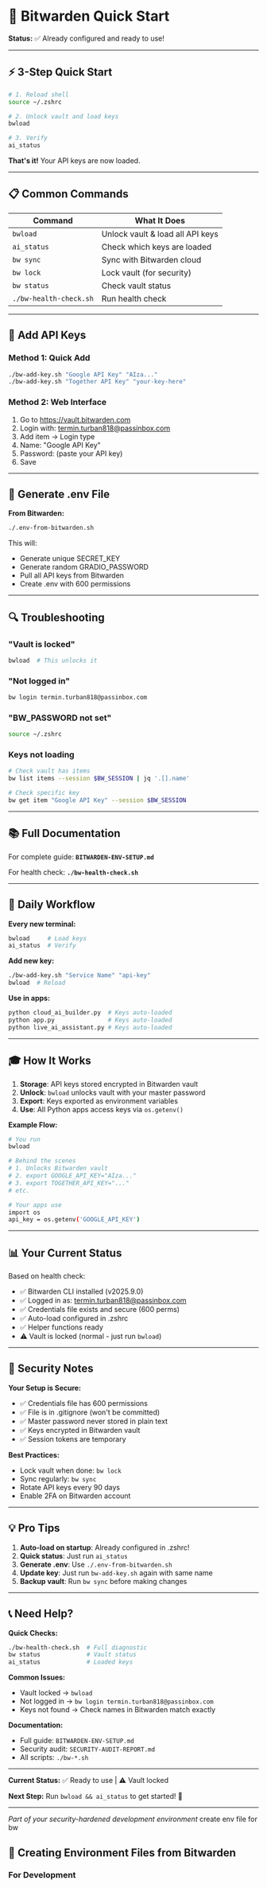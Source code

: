# 🚀 Bitwarden Quick Start

**Status:** ✅ Already configured and ready to use!

---

## ⚡ 3-Step Quick Start

```bash
# 1. Reload shell
source ~/.zshrc

# 2. Unlock vault and load keys
bwload

# 3. Verify
ai_status
```

**That's it!** Your API keys are now loaded.

---

## 📋 Common Commands

| Command | What It Does |
|---------|--------------|
| `bwload` | Unlock vault & load all API keys |
| `ai_status` | Check which keys are loaded |
| `bw sync` | Sync with Bitwarden cloud |
| `bw lock` | Lock vault (for security) |
| `bw status` | Check vault status |
| `./bw-health-check.sh` | Run health check |

---

## 🔑 Add API Keys

### Method 1: Quick Add
```bash
./bw-add-key.sh "Google API Key" "AIza..."
./bw-add-key.sh "Together API Key" "your-key-here"
```

### Method 2: Web Interface
1. Go to https://vault.bitwarden.com
2. Login with: termin.turban818@passinbox.com
3. Add item → Login type
4. Name: "Google API Key"
5. Password: (paste your API key)
6. Save

---

## 📄 Generate .env File

**From Bitwarden:**
```bash
./.env-from-bitwarden.sh
```

This will:
- Generate unique SECRET_KEY
- Generate random GRADIO_PASSWORD
- Pull all API keys from Bitwarden
- Create .env with 600 permissions

---

## 🔍 Troubleshooting

### "Vault is locked"
```bash
bwload  # This unlocks it
```

### "Not logged in"
```bash
bw login termin.turban818@passinbox.com
```

### "BW_PASSWORD not set"
```bash
source ~/.zshrc
```

### Keys not loading
```bash
# Check vault has items
bw list items --session $BW_SESSION | jq '.[].name'

# Check specific key
bw get item "Google API Key" --session $BW_SESSION
```

---

## 📚 Full Documentation

For complete guide: **`BITWARDEN-ENV-SETUP.md`**

For health check: **`./bw-health-check.sh`**

---

## 🎯 Daily Workflow

**Every new terminal:**
```bash
bwload     # Load keys
ai_status  # Verify
```

**Add new key:**
```bash
./bw-add-key.sh "Service Name" "api-key"
bwload  # Reload
```

**Use in apps:**
```bash
python cloud_ai_builder.py  # Keys auto-loaded
python app.py               # Keys auto-loaded
python live_ai_assistant.py # Keys auto-loaded
```

---

## 🎓 How It Works

1. **Storage**: API keys stored encrypted in Bitwarden vault
2. **Unlock**: `bwload` unlocks vault with your master password
3. **Export**: Keys exported as environment variables
4. **Use**: All Python apps access keys via `os.getenv()`

**Example Flow:**
```bash
# You run
bwload

# Behind the scenes
# 1. Unlocks Bitwarden vault
# 2. export GOOGLE_API_KEY="AIza..."
# 3. export TOGETHER_API_KEY="..."
# etc.

# Your apps use
import os
api_key = os.getenv('GOOGLE_API_KEY')
```

---

## 📊 Your Current Status

Based on health check:

- ✅ Bitwarden CLI installed (v2025.9.0)
- ✅ Logged in as: termin.turban818@passinbox.com
- ✅ Credentials file exists and secure (600 perms)
- ✅ Auto-load configured in .zshrc
- ✅ Helper functions ready
- ⚠️  Vault is locked (normal - just run `bwload`)

---

## 🔐 Security Notes

**Your Setup is Secure:**
- ✅ Credentials file has 600 permissions
- ✅ File is in .gitignore (won't be committed)
- ✅ Master password never stored in plain text
- ✅ Keys encrypted in Bitwarden vault
- ✅ Session tokens are temporary

**Best Practices:**
- Lock vault when done: `bw lock`
- Sync regularly: `bw sync`
- Rotate API keys every 90 days
- Enable 2FA on Bitwarden account

---

## 💡 Pro Tips

1. **Auto-load on startup**: Already configured in .zshrc!
2. **Quick status**: Just run `ai_status`
3. **Generate .env**: Use `./.env-from-bitwarden.sh`
4. **Update key**: Just run `bw-add-key.sh` again with same name
5. **Backup vault**: Run `bw sync` before making changes

---

## 📞 Need Help?

**Quick Checks:**
```bash
./bw-health-check.sh  # Full diagnostic
bw status             # Vault status
ai_status             # Loaded keys
```

**Common Issues:**
- Vault locked → `bwload`
- Not logged in → `bw login termin.turban818@passinbox.com`
- Keys not found → Check names in Bitwarden match exactly

**Documentation:**
- Full guide: `BITWARDEN-ENV-SETUP.md`
- Security audit: `SECURITY-AUDIT-REPORT.md`
- All scripts: `./bw-*.sh`

---

**Current Status:** ✅ Ready to use | ⚠️ Vault locked

**Next Step:** Run `bwload && ai_status` to get started! 🚀

---

*Part of your security-hardened development environment*
create env file for bw

## 🔧 Creating Environment Files from Bitwarden

### For Development
